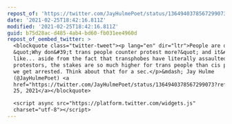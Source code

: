 ```yaml
---
repost_of: 'https://twitter.com/JayHulmePoet/status/1364940378567299073?s=09'
date: '2021-02-25T18:42:16.811Z'
modified: '2021-02-25T18:42:16.811Z'
guid: b75d28ac-d485-4ab4-bd60-fb031ee4960d
repost_of_oembed_twitter: >
  <blockquote class="twitter-tweet"><p lang="en" dir="ltr">People are often like
  &quot;Why don&#39;t trans people counter protest more?&quot; and it&#39;s
  like... aside from the fact that transphobes have literally assaulted counter
  protestors, the stakes are so much higher for trans people than cis people if
  we get arrested. Think about that for a sec.</p>&mdash; Jay Hulme
  (@JayHulmePoet) <a
  href="https://twitter.com/JayHulmePoet/status/1364940378567299073?ref_src=twsrc%5Etfw">February
  25, 2021</a></blockquote>

  <script async src="https://platform.twitter.com/widgets.js"
  charset="utf-8"></script>
---
```

 
